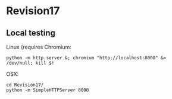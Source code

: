 # Revision17

## Local testing

Linux (requires Chromium:
```
python -m http.server &; chromium "http://localhost:8000" &> /dev/null; kill $!
```
OSX:
```
cd Revision17/
python -m SimpleHTTPServer 8000
